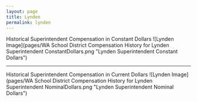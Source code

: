 ```yaml
---
layout: page
title: Lynden
permalink: lynden
---
```



Historical Superintendent Compensation in Constant Dollars
![Lynden Image](pages/WA School District Compensation History for Lynden Superintendent ConstantDollars.png "Lynden Superintendent Constant Dollars")

___

Historical Superintendent Compensation in Current Dollars
![Lynden Image](pages/WA School District Compensation History for Lynden Superintendent NominalDollars.png "Lynden Superintendent Nominal Dollars")